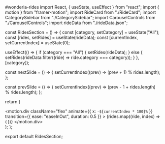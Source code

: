 #wonderla-rides
import React, { useState, useEffect } from "react";
import { motion } from "framer-motion";
import RideCard from "./RideCard";
import CategorySidebar from "./CategorySidebar";
import CarouselControls from "./CarouselControls";
import rideData from "./rideData.json";

const RidesSection = () => {
  const [category, setCategory] = useState("All");
  const [rides, setRides] = useState(rideData);
  const [currentIndex, setCurrentIndex] = useState(0);

  useEffect(() => {
    if (category === "All") {
      setRides(rideData);
    } else {
      setRides(rideData.filter((ride) => ride.category === category));
    }
  }, [category]);

  const nextSlide = () => {
    setCurrentIndex((prev) => (prev + 1) % rides.length);
  };

  const prevSlide = () => {
    setCurrentIndex((prev) => (prev - 1 + rides.length) % rides.length);
  };

  return (
    <div className="flex space-x-4 p-6">
      <CategorySidebar setCategory={setCategory} />
      <div className="relative w-full overflow-hidden">
        <motion.div
          className="flex"
          animate={{ x: `-${currentIndex * 100}%` }}
          transition={{ ease: "easeInOut", duration: 0.5 }}
        >
          {rides.map((ride, index) => (
            <RideCard key={index} ride={ride} />
          ))}
        </motion.div>
        <CarouselControls next={nextSlide} prev={prevSlide} />
      </div>
    </div>
  );
};

export default RidesSection;

